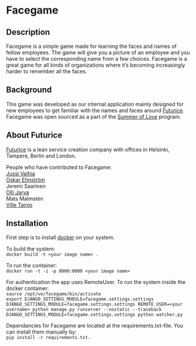 Facegame
========

Description
-----------
Facegame is a simple game made for learning the faces and names of fellow employees. The game will give you a picture of an employee and you have to select the corresponding name from a few choices. Facegame is a great game for all kinds of organizations where it’s becoming increasingly harder to remember all the faces.

Background
----------
This game was developed as our internal application mainly designed for new employees to get familiar with the names and faces around <a href="http://www.futurice.com">Futurice</a>. Facegame was open sourced as a part of the <a href="http://blog.futurice.com/summer-of-love-of-open-source">Summer of Love</a> program.

About Futurice
--------------

<a href="http://www.futurice.com">Futurice</a> is a lean service creation company with offices in Helsinki, Tampere, Berlin and London. 

People who have contributed to Facegame:   
<a href="https://github.com/mixman">Jussi Vaihia</a>   
<a href="https://github.com/Ozzee">Oskar Ehnström</a>   
Jeremi Saarinen   
<a href="https://github.com/ojarva">Olli Jarva</a>   
Mats Malmstén   
<a href="https://github.com/Wisheri">Ville Tainio</a>   

Installation
------------

First step is to install <a href="http://www.docker.com/">docker</a> on your system.

To build the system:   
`docker build -t <your image name> .`

To run the container:   
`docker run -t -i -p 8000:8000 <your image name>`

For authentication the app uses RemoteUser. To run the system inside the docker container:   
`source /opt/ve/facegame/bin/activate`   
`export DJANGO_SETTINGS_MODULE=facegame.settings.settings`   
`DJANGO_SETTINGS_MODULE=facegame.settings.settings REMOTE_USER=<your username> python manage.py runserver --nostatic --traceback`   
`DJANGO_SETTINGS_MODULE=facegame.settings.settings python watcher.py`   

Dependancies for Facegame are located at the requirements.txt-file. You can install them manually by:   
`pip install -r requirements.txt.`

